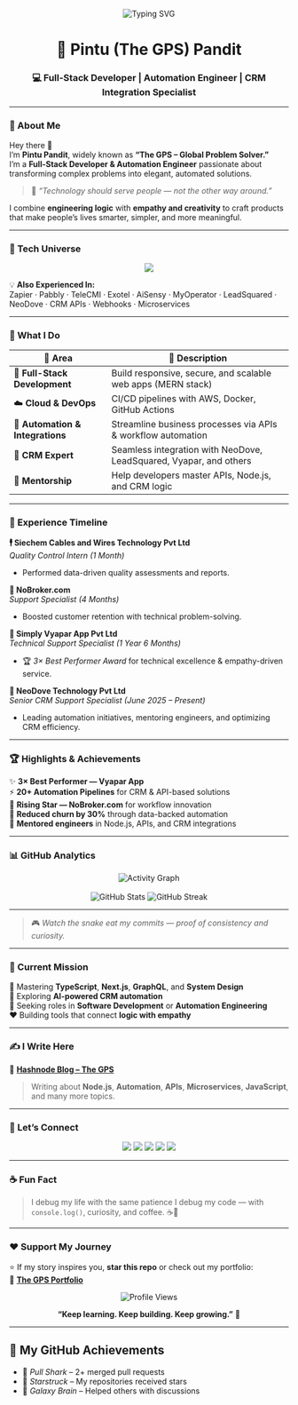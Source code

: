 <!-- =====================================================
🌍 PINTU (THE GPS) PANDIT — GLOBAL PROBLEM SOLVER | 2025
Elegant & Emotionally Powerful GitHub Profile README
===================================================== -->

<!-- Header Typing Animation -->
<p align="center">
  <img src="https://readme-typing-svg.herokuapp.com?font=Fira+Code&weight=500&size=22&duration=3000&pause=800&color=00B8D4&center=true&vCenter=true&width=850&lines=👋+Hi%2C+I'm+Pintu+(The+GPS)+Pandit;🚀+Full-Stack+%26+Automation+Engineer;💡+Building+Impactful+Digital+Experiences;🌍+Turning+Problems+into+Automated+Solutions" alt="Typing SVG" />
</p>

<!-- Title -->
<h1 align="center">🧭 Pintu (The GPS) Pandit</h1>
<h3 align="center">💻 Full-Stack Developer | Automation Engineer | CRM Integration Specialist</h3>

---

### 🌟 About Me  

Hey there 👋  
I’m **Pintu Pandit**, widely known as **“The GPS – Global Problem Solver.”**  
I’m a **Full-Stack Developer & Automation Engineer** passionate about transforming complex problems into elegant, automated solutions.  

> 💬 *“Technology should serve people — not the other way around.”*

I combine **engineering logic** with **empathy and creativity** to craft products that make people’s lives smarter, simpler, and more meaningful.

---

### 🧩 Tech Universe  

<p align="center">
  <img src="https://skillicons.dev/icons?i=html,css,bootstrap,js,ts,react,nextjs,nodejs,express,mongodb,mongoose,aws,docker,git,github,postman,redux,graphql,tailwind,vscode&perline=9" />
</p>

💡 **Also Experienced In:**  
Zapier · Pabbly · TeleCMI · Exotel · AiSensy · MyOperator · LeadSquared · NeoDove · CRM APIs · Webhooks · Microservices  

---

### 🚀 What I Do  

| 💼 Area | 🧠 Description |
|----------|----------------|
| 🧩 **Full-Stack Development** | Build responsive, secure, and scalable web apps (MERN stack) |
| ☁️ **Cloud & DevOps** | CI/CD pipelines with AWS, Docker, GitHub Actions |
| 🤖 **Automation & Integrations** | Streamline business processes via APIs & workflow automation |
| 💬 **CRM Expert** | Seamless integration with NeoDove, LeadSquared, Vyapar, and others |
| 🧭 **Mentorship** | Help developers master APIs, Node.js, and CRM logic |

---

### 🧠 Experience Timeline  

**🕴️ Siechem Cables and Wires Technology Pvt Ltd**  
*Quality Control Intern (1 Month)*  
- Performed data-driven quality assessments and reports.

**🏢 NoBroker.com**  
*Support Specialist (4 Months)*  
- Boosted customer retention with technical problem-solving.

**💼 Simply Vyapar App Pvt Ltd**  
*Technical Support Specialist (1 Year 6 Months)*  
- 🏆 *3× Best Performer Award* for technical excellence & empathy-driven service.

**🚀 NeoDove Technology Pvt Ltd**  
*Senior CRM Support Specialist (June 2025 – Present)*  
- Leading automation initiatives, mentoring engineers, and optimizing CRM efficiency.

---

### 🏆 Highlights & Achievements  

✨ **3× Best Performer — Vyapar App**  
⚡ **20+ Automation Pipelines** for CRM & API-based solutions  
🌟 **Rising Star — NoBroker.com** for workflow innovation  
🧩 **Reduced churn by 30%** through data-backed automation  
🧭 **Mentored engineers** in Node.js, APIs, and CRM integrations  

---

### 📊 GitHub Analytics  

<p align="center">
  <img src="https://github-readme-activity-graph.vercel.app/graph?username=gpspintu&bg_color=0d1117&color=00b8d4&line=00ff99&point=ffffff&area=true&hide_border=true" alt="Activity Graph" />
  <br/><br/>
  <img src="https://github-readme-stats.vercel.app/api?username=gpspintu&show_icons=true&theme=radical&hide_border=false&count_private=true" alt="GitHub Stats" />
  <img src="https://github-readme-streak-stats.herokuapp.com?user=gpspintu&theme=radical&hide_border=false" alt="GitHub Streak" />
</p>

---

> 🎮 *Watch the snake eat my commits — proof of consistency and curiosity.*

---

### 🧭 Current Mission  

🧠 Mastering **TypeScript**, **Next.js**, **GraphQL**, and **System Design**  
🤖 Exploring **AI-powered CRM automation**  
💼 Seeking roles in **Software Development** or **Automation Engineering**  
❤️ Building tools that connect **logic with empathy**  

---

### ✍️ I Write Here  

📘 [**Hashnode Blog – The GPS**](https://hashnode.com/@TheGps)  
> Writing about **Node.js**, **Automation**, **APIs**, **Microservices**, **JavaScript**, and many more topics.

---

### 🤝 Let’s Connect  

<p align="center">
  <a href="mailto:pintugps.in@gmail.com"><img src="https://img.shields.io/badge/Email-pintugps.in@gmail.com-red?style=for-the-badge&logo=gmail"></a>
  <a href="https://www.linkedin.com/in/pintu-pandit-730a02190/"><img src="https://img.shields.io/badge/LinkedIn-Pintu%20Pandit-blue?style=for-the-badge&logo=linkedin"></a>
  <a href="https://hashnode.com/@thegps"><img src="https://img.shields.io/badge/Hashnode-TheGPS-teal?style=for-the-badge&logo=hashnode"></a>
  <a href="https://www.youtube.com/@pintugps"><img src="https://img.shields.io/badge/YouTube-Pintu%20The%20GPS-red?style=for-the-badge&logo=youtube"></a>
  <a href="https://leetcode.com/u/pintugps/"><img src="https://img.shields.io/badge/LeetCode-pintugps-orange?style=for-the-badge&logo=leetcode"></a>
</p>

---

### ☕ Fun Fact  

> I debug my life with the same patience I debug my code — with `console.log()`, curiosity, and coffee. ☕💙  

---

### ❤️ Support My Journey  

⭐ If my story inspires you, **star this repo** or check out my portfolio:  
🎯 [**The GPS Portfolio**](https://pintupandit.github.io/thegps/)

<p align="center">
  <img src="https://komarev.com/ghpvc/?username=gpspintu&label=Profile%20Views&color=00b8d4&style=flat-square" alt="Profile Views"/>
</p>

<p align="center">
  <b>“Keep learning. Keep building. Keep growing.”</b> 🚀  
</p>

---

## 🦈 My GitHub Achievements
- 🦈 *Pull Shark* – 2+ merged pull requests  
- 🌟 *Starstruck* – My repositories received stars  
- 🧠 *Galaxy Brain* – Helped others with discussions  

<!-- GitHub Linguist Settings -->

<!-- SEO Keywords -->
<!-- Keywords: Pintu Pandit, Full Stack Developer, Node.js, React.js, Automation Engineer, MERN Stack, CRM Integrations, Web Developer, JavaScript Developer, Next.js, TypeScript, DevOps, API Automation, Global Problem Solver -->
